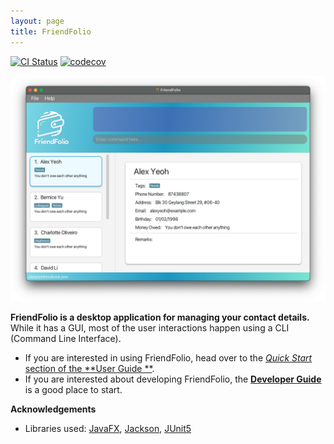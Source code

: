 ```yaml
---
layout: page
title: FriendFolio
---
```


[![CI Status](https://github.com/AY2324S2-CS2103T-T16-2/tp/workflows/Java%20CI/badge.svg)](https://github.com/AY2324S2-CS2103T-T16-2/tp/actions)
[![codecov](https://codecov.io/gh/AY2324S2-CS2103T-T16-2/tp/branch/master/graph/badge.svg)](https://codecov.io/gh/AY2324S2-CS2103T-T16-2/tp)

![Ui](images/Ui.png)

**FriendFolio is a desktop application for managing your contact details.** While it has a GUI, most of the user
interactions happen using a CLI (Command Line Interface).

* If you are interested in using FriendFolio, head over to the [_Quick Start_ section of the **User Guide
  **](UserGuide.html#quick-start).
* If you are interested about developing FriendFolio, the [**Developer Guide**](DeveloperGuide.html) is a good place to
  start.

**Acknowledgements**

* Libraries
  used: [JavaFX](https://openjfx.io/), [Jackson](https://github.com/FasterXML/jackson), [JUnit5](https://github.com/junit-team/junit5)
